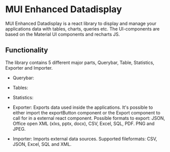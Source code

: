 # MUI Enhanced Datadisplay

MUI Enhanced Datadisplay is a react library to display and manage your applications data with tables, charts, queries etc.
The UI-components are based on the Material UI components and recharts JS.
## Functionality
The library contains 5 different major parts, Querybar, Table, Statistics, Exporter and Importer.

* Querybar: 

* Tables:

* Statistics:

* Exporter:
Exports data used inside the applications.
It's possible to either import the exportButton component or the Export component to call for in a external react component.
Possible formats to export: JSON, Office open XML (xlxs, pptx, docx), CSV, Excel, SQL, PDF. PNG and JPEG.
* Importer:
Imports external data sources. 
Supported fileformats: CSV, JSON, Excel, SQL and XML.

